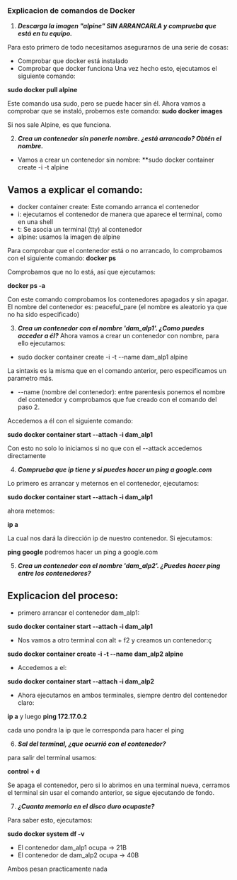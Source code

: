 ### Explicacion de comandos de Docker

1. ***Descarga la imagen "alpine" SIN ARRANCARLA y comprueba que está en tu equipo.***

Para esto primero de todo necesitamos asegurarnos de una serie de cosas:
- Comprobar que docker está instalado
- Comprobar que docker funciona
Una vez hecho esto, ejecutamos el siguiente comando:

**sudo docker pull alpine**

Este comando usa sudo, pero se puede hacer sin él. Ahora vamos a comprobar que se instaló, probemos este comando:
**sudo docker images**

Si nos sale Alpine, es que funciona.

2. ***Crea un contenedor sin ponerle nombre. ¿está arrancado? Obtén el nombre.***

- Vamos a crear un contenedor sin nombre:
**sudo docker container create -i -t alpine

## Vamos a explicar el comando:
- docker container create: Este comando arranca el contenedor
- i: ejecutamos el contenedor de manera que aparece el terminal, como en una shell
- t: Se asocia un terminal (tty) al contenedor
- alpine: usamos la imagen de alpine

Para comprobar que el contenedor está o no arrancado, lo comprobamos con el siguiente comando:
**docker ps**

Comprobamos que no lo está, así que ejecutamos:

**docker ps -a**

Con este comando comprobamos los contenedores apagados y sin apagar.
El nombre del contenedor es: peaceful_pare (el nombre es aleatorio ya que no ha sido especificado)

3. ***Crea un contenedor con el nombre 'dam_alp1'. ¿Como puedes acceder a él?***
Ahora vamos a crear un contenedor con nombre, para ello ejecutamos:
- sudo docker container create -i -t --name dam_alp1 alpine

La sintaxis es la misma que en el comando anterior, pero especificamos un parametro más.
- --name (nombre del contenedor): entre parentesis ponemos el nombre del contenedor y comprobamos que fue creado con el comando del paso 2.

Accedemos a él con el siguiente comando:

**sudo docker container start --attach -i dam_alp1**

Con esto no solo lo iniciamos si no que con el --attack accedemos directamente

4. ***Comprueba que ip tiene y si puedes hacer un ping a google.com***

Lo primero es arrancar y meternos en el contenedor, ejecutamos:

**sudo docker container start --attach -i dam_alp1**

ahora metemos:

**ip a**

La cual nos dará la dirección ip de nuestro contenedor. Si ejecutamos:

**ping google**
 podremos hacer un ping a google.com

5. ***Crea un contenedor con el nombre 'dam_alp2'. ¿Puedes hacer ping entre los contenedores?***

## Explicacion del proceso:
- primero arrancar el contenedor dam_alp1:

**sudo docker container start --attach -i dam_alp1**

- Nos vamos a otro terminal con alt + f2 y creamos un contenedor:ç

**sudo docker container create -i -t --name dam_alp2 alpine**

- Accedemos a el:

**sudo docker container start --attach -i dam_alp2**

- Ahora ejecutamos en ambos terminales, siempre dentro del contenedor claro:

**ip a** y luego **ping 172.17.0.2**

cada uno pondra la ip que le corresponda para hacer el ping


6. ***Sal del terminal, ¿que ocurrió con el contenedor?***

para salir del terminal usamos:

**control + d**

Se apaga el contenedor, pero si lo abrimos en una terminal nueva, cerramos el terminal sin usar el comando anterior, se sigue ejecutando de fondo.


7. ***¿Cuanta memoria en el disco duro ocupaste?***

Para saber esto, ejecutamos:

**sudo docker system df -v**

- El contenedor dam_alp1 ocupa -> 21B
- El contenedor de dam_alp2 ocupa -> 40B

Ambos pesan practicamente nada

